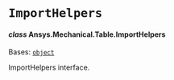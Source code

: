 # `ImportHelpers`

<a id="ansys.mechanical.stubs.v241.Ansys.Mechanical.Table.ImportHelpers"></a>

#### *class* Ansys.Mechanical.Table.ImportHelpers

Bases: [`object`](https://docs.python.org/3/library/functions.html#object)

ImportHelpers interface.

<!-- !! processed by numpydoc !! -->

